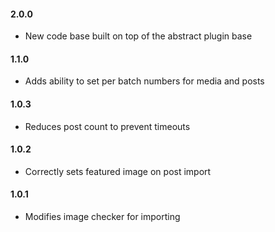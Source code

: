 #### 2.0.0
* New code base built on top of the abstract plugin base 

#### 1.1.0
* Adds ability to set per batch numbers for media and posts

#### 1.0.3
* Reduces post count to prevent timeouts

#### 1.0.2
* Correctly sets featured image on post import

#### 1.0.1
* Modifies image checker for importing